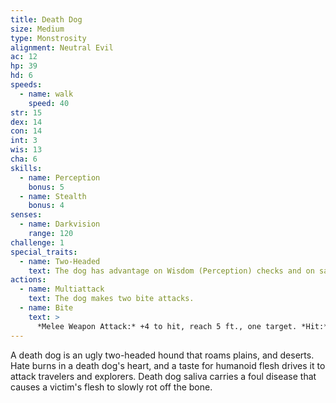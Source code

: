 ```yaml
---
title: Death Dog
size: Medium
type: Monstrosity
alignment: Neutral Evil
ac: 12
hp: 39
hd: 6
speeds:
  - name: walk
    speed: 40
str: 15
dex: 14
con: 14
int: 3
wis: 13
cha: 6
skills:
  - name: Perception
    bonus: 5
  - name: Stealth
    bonus: 4
senses:
  - name: Darkvision
    range: 120
challenge: 1
special_traits:
  - name: Two-Headed
    text: The dog has advantage on Wisdom (Perception) checks and on saving throws against being blinded, charmed, deafened, frightened, stunned, or knocked unconscious.
actions:
  - name: Multiattack
    text: The dog makes two bite attacks.
  - name: Bite
    text: >
      *Melee Weapon Attack:* +4 to hit, reach 5 ft., one target. *Hit:* 5 (1d6 + 2) piercing damage. If the target is a creature, it must succeed on a DC 12 Constitution saving throw against disease or become poisoned until the disease is cured. Every 24 hours that elapse, the creature must repeat the saving throw, reducing its hit point maximum by 5 (1d10) on a failure. This reduction lasts until the disease is cured. The creature dies if the disease reduces its hit point maximum to 0.
---
```


A death dog is an ugly two-headed hound that roams plains, and deserts. Hate burns in a death dog's heart, and a taste for humanoid flesh drives it to attack travelers and explorers. Death dog saliva carries a foul disease that causes a victim's flesh to slowly rot off the bone.
